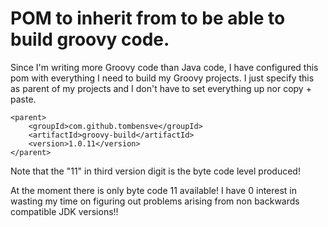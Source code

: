 # POM to inherit from to be able to build groovy code. 

Since I'm writing more Groovy code than Java code, I have configured this pom
with everything I need to build my Groovy projects. I just specify this as
parent of my projects and I don't have to set everything up nor copy + paste.

    <parent>
        <groupId>com.github.tombensve</groupId>
        <artifactId>groovy-build</artifactId>
        <version>1.0.11</version>
    </parent>

Note that the "11" in third version digit is the byte code level produced!

At the moment there is only byte code 11 available! I have 0 interest in 
wasting my time on figuring out problems arising from non backwards 
compatible JDK versions!! 
